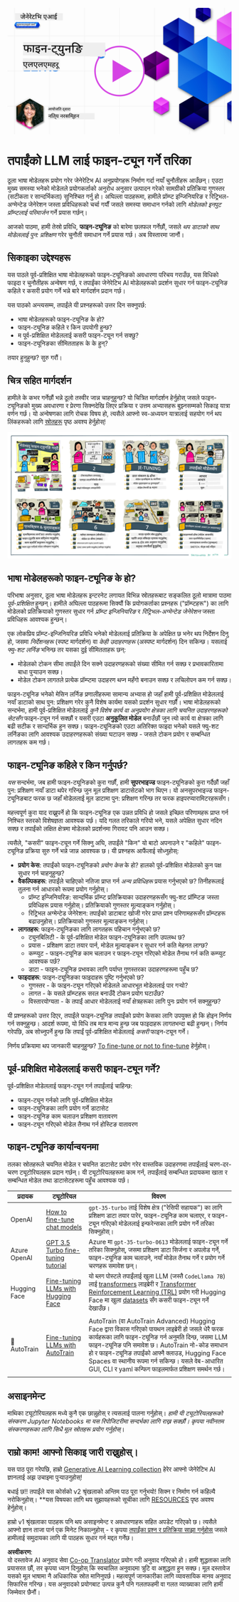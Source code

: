 <!--
CO_OP_TRANSLATOR_METADATA:
{
  "original_hash": "68664f7e754a892ae1d8d5e2b7bd2081",
  "translation_date": "2025-07-09T17:40:15+00:00",
  "source_file": "18-fine-tuning/README.md",
  "language_code": "ne"
}
-->
[![Open Source Models](../../../translated_images/18-lesson-banner.f30176815b1a5074fce9cceba317720586caa99e24001231a92fd04eeb54a121.ne.png)](https://aka.ms/gen-ai-lesson18-gh?WT.mc_id=academic-105485-koreyst)

# तपाईंको LLM लाई फाइन-ट्यून गर्ने तरिका

ठूला भाषा मोडेलहरू प्रयोग गरेर जेनेरेटिभ AI अनुप्रयोगहरू निर्माण गर्दा नयाँ चुनौतीहरू आउँछन्। एउटा मुख्य समस्या भनेको मोडेलले प्रयोगकर्ताको अनुरोध अनुसार उत्पादन गरेको सामग्रीको प्रतिक्रिया गुणस्तर (सटीकता र सान्दर्भिकता) सुनिश्चित गर्नु हो। अघिल्ला पाठहरूमा, हामीले प्रॉम्प्ट इन्जिनियरिङ र रिट्रिभल-अग्मेन्टेड जेनेरेशन जस्ता प्रविधिहरूको चर्चा गर्यौं जसले समस्या समाधान गर्नको लागि _मोडेलको इनपुट प्रॉम्प्टलाई परिमार्जन_ गर्ने प्रयास गर्छन्।

आजको पाठमा, हामी तेस्रो प्रविधि, **फाइन-ट्यूनिङ** को बारेमा छलफल गर्नेछौं, जसले _थप डाटाको साथ मोडेललाई पुन: प्रशिक्षण_ गरेर चुनौती समाधान गर्ने प्रयास गर्छ। अब विस्तारमा जानौं।

## सिकाइका उद्देश्यहरू

यस पाठले पूर्व-प्रशिक्षित भाषा मोडेलहरूको फाइन-ट्यूनिङको अवधारणा परिचय गराउँछ, यस विधिको फाइदा र चुनौतीहरू अन्वेषण गर्छ, र तपाईंका जेनेरेटिभ AI मोडेलहरूको प्रदर्शन सुधार गर्न फाइन-ट्यूनिङ कहिले र कसरी प्रयोग गर्ने भन्ने बारे मार्गदर्शन प्रदान गर्छ।

यस पाठको अन्त्यसम्म, तपाईंले यी प्रश्नहरूको उत्तर दिन सक्नुपर्छ:

- भाषा मोडेलहरूको फाइन-ट्यूनिङ के हो?
- फाइन-ट्यूनिङ कहिले र किन उपयोगी हुन्छ?
- म पूर्व-प्रशिक्षित मोडेललाई कसरी फाइन-ट्यून गर्न सक्छु?
- फाइन-ट्यूनिङका सीमितताहरू के के हुन्?

तयार हुनुहुन्छ? सुरु गरौं।

## चित्र सहित मार्गदर्शन

हामीले के कभर गर्नेछौं भन्ने ठूलो तस्वीर जान्न चाहनुहुन्छ? यो चित्रित मार्गदर्शन हेर्नुहोस् जसले फाइन-ट्यूनिङको मुख्य अवधारणा र प्रेरणा सिक्नदेखि लिएर प्रक्रिया र उत्तम अभ्यासहरू बुझ्नसम्मको सिकाइ यात्रा वर्णन गर्छ। यो अन्वेषणका लागि रोचक विषय हो, त्यसैले आफ्नो स्व-अध्ययन यात्रालाई सहयोग गर्न थप लिंकहरूको लागि [स्रोतहरू](./RESOURCES.md?WT.mc_id=academic-105485-koreyst) पृष्ठ अवश्य हेर्नुहोस्!

![Illustrated Guide to Fine Tuning Language Models](../../../translated_images/18-fine-tuning-sketchnote.11b21f9ec8a703467a120cb79a28b5ac1effc8d8d9d5b31bbbac6b8640432e14.ne.png)

## भाषा मोडेलहरूको फाइन-ट्यूनिङ के हो?

परिभाषा अनुसार, ठूला भाषा मोडेलहरू इन्टरनेट लगायत विभिन्न स्रोतहरूबाट सङ्कलित ठूलो मात्रामा पाठमा _पूर्व-प्रशिक्षित_ हुन्छन्। हामीले अघिल्ला पाठहरूमा सिक्यौं कि प्रयोगकर्ताका प्रश्नहरू ("प्रॉम्प्टहरू") का लागि मोडेलको प्रतिक्रियाको गुणस्तर सुधार गर्न _प्रॉम्प्ट इन्जिनियरिङ_ र _रिट्रिभल-अग्मेन्टेड जेनेरेशन_ जस्ता प्रविधिहरू आवश्यक हुन्छन्।

एक लोकप्रिय प्रॉम्प्ट-इन्जिनियरिङ प्रविधि भनेको मोडेललाई प्रतिक्रिया के अपेक्षित छ भनेर थप निर्देशन दिनु हो, जसमा _निर्देशनहरू_ (स्पष्ट मार्गदर्शन) वा _केही उदाहरणहरू_ (अस्पष्ट मार्गदर्शन) दिन सकिन्छ। यसलाई _फ्यु-शट लर्निङ_ भनिन्छ तर यसका दुई सीमितताहरू छन्:

- मोडेलको टोकन सीमा तपाईंले दिन सक्ने उदाहरणहरूको संख्या सीमित गर्न सक्छ र प्रभावकारितामा बाधा पुर्‍याउन सक्छ।
- मोडेल टोकन लागतले प्रत्येक प्रॉम्प्टमा उदाहरण थप्न महँगो बनाउन सक्छ र लचिलोपन कम गर्न सक्छ।

फाइन-ट्यूनिङ भनेको मेसिन लर्निङ प्रणालीहरूमा सामान्य अभ्यास हो जहाँ हामी पूर्व-प्रशिक्षित मोडेललाई नयाँ डाटाको साथ पुन: प्रशिक्षण गरेर कुनै विशेष कार्यमा यसको प्रदर्शन सुधार गर्छौं। भाषा मोडेलहरूको सन्दर्भमा, हामी पूर्व-प्रशिक्षित मोडेललाई _कुनै विशेष कार्य वा अनुप्रयोग क्षेत्रका लागि चयनित उदाहरणहरूको सेटसँग_ फाइन-ट्यून गर्न सक्छौं र यसरी एउटा **अनुकूलित मोडेल** बनाउँछौं जुन त्यो कार्य वा क्षेत्रका लागि बढी सटीक र सान्दर्भिक हुन सक्छ। फाइन-ट्यूनिङको एउटा अतिरिक्त फाइदा भनेको यसले फ्यु-शट लर्निङका लागि आवश्यक उदाहरणहरूको संख्या घटाउन सक्छ - जसले टोकन प्रयोग र सम्बन्धित लागतहरू कम गर्छ।

## फाइन-ट्यूनिङ कहिले र किन गर्नुपर्छ?

_यस_ सन्दर्भमा, जब हामी फाइन-ट्यूनिङको कुरा गर्छौं, हामी **सुपरभाइज्ड** फाइन-ट्यूनिङको कुरा गर्दैछौं जहाँ पुन: प्रशिक्षण नयाँ डाटा थपेर गरिन्छ जुन मूल प्रशिक्षण डाटासेटको भाग थिएन। यो अनसुपरभाइज्ड फाइन-ट्यूनिङबाट फरक छ जहाँ मोडेललाई मूल डाटामा पुन: प्रशिक्षण गरिन्छ तर फरक हाइपरप्यारामिटरहरूसँग।

महत्त्वपूर्ण कुरा याद राख्नुपर्ने हो कि फाइन-ट्यूनिङ एक उन्नत प्रविधि हो जसले इच्छित परिणामहरू प्राप्त गर्न निश्चित स्तरको विशेषज्ञता आवश्यक पर्छ। यदि गलत तरिकाले गरियो भने, यसले अपेक्षित सुधार नदिन सक्छ र तपाईंको लक्षित क्षेत्रमा मोडेलको प्रदर्शनमा गिरावट पनि आउन सक्छ।

त्यसैले, "कसरी" फाइन-ट्यून गर्ने सिक्नु अघि, तपाईंले "किन" यो बाटो अपनाउने र "कहिले" फाइन-ट्यूनिङ प्रक्रिया सुरु गर्ने भन्ने जान्न आवश्यक छ। यी प्रश्नहरू आफैंलाई सोध्नुहोस्:

- **प्रयोग केस**: तपाईंको फाइन-ट्यूनिङको _प्रयोग केस_ के हो? हालको पूर्व-प्रशिक्षित मोडेलको कुन पक्ष सुधार गर्न चाहनुहुन्छ?
- **वैकल्पिकहरू**: तपाईंले चाहिएको नतिजा प्राप्त गर्न _अन्य प्रविधिहरू_ प्रयास गर्नुभएको छ? तिनीहरूलाई तुलना गर्न आधारको रूपमा प्रयोग गर्नुहोस्।
  - प्रॉम्प्ट इन्जिनियरिङ: सान्दर्भिक प्रॉम्प्ट प्रतिक्रियाका उदाहरणहरूसँग फ्यु-शट प्रॉम्प्टिङ जस्ता प्रविधिहरू प्रयास गर्नुहोस्। प्रतिक्रियाको गुणस्तर मूल्याङ्कन गर्नुहोस्।
  - रिट्रिभल अग्मेन्टेड जेनेरेशन: तपाईंको डाटाबाट खोजी गरेर प्राप्त प्रश्न परिणामहरूसँग प्रॉम्प्टहरू बढाउनुहोस्। प्रतिक्रियाको गुणस्तर मूल्याङ्कन गर्नुहोस्।
- **लागतहरू**: फाइन-ट्यूनिङका लागि लागतहरू पहिचान गर्नुभएको छ?
  - ट्युनबिलिटी - के पूर्व-प्रशिक्षित मोडेल फाइन-ट्यूनिङका लागि उपलब्ध छ?
  - प्रयास - प्रशिक्षण डाटा तयार पार्न, मोडेल मूल्याङ्कन र सुधार गर्न कति मेहनत लाग्छ?
  - कम्प्युट - फाइन-ट्यूनिङ काम चलाउन र फाइन-ट्यून गरिएको मोडेल तैनाथ गर्न कति कम्प्युट आवश्यक पर्छ?
  - डाटा - फाइन-ट्यूनिङ प्रभावका लागि पर्याप्त गुणस्तरका उदाहरणहरूमा पहुँच छ?
- **फाइदाहरू**: फाइन-ट्यूनिङका फाइदाहरू पुष्टि गर्नुभएको छ?
  - गुणस्तर - के फाइन-ट्यून गरिएको मोडेलले आधारभूत मोडेललाई पार गर्‍यो?
  - लागत - के यसले प्रॉम्प्टहरू सरल बनाउँदै टोकन प्रयोग घटाउँछ?
  - विस्तारयोग्यता - के तपाईं आधार मोडेललाई नयाँ क्षेत्रहरूका लागि पुनः प्रयोग गर्न सक्नुहुन्छ?

यी प्रश्नहरूको उत्तर दिएर, तपाईंले फाइन-ट्यूनिङ तपाईंको प्रयोग केसका लागि उपयुक्त हो कि होइन निर्णय गर्न सक्नुहुन्छ। आदर्श रूपमा, यो विधि तब मात्र मान्य हुन्छ जब फाइदाहरू लागतभन्दा बढी हुन्छन्। निर्णय गरेपछि, अब सोच्नुपर्ने हुन्छ कि तपाईं पूर्व-प्रशिक्षित मोडेललाई _कसरी_ फाइन-ट्यून गर्ने।

निर्णय प्रक्रियामा थप जानकारी चाहनुहुन्छ? [To fine-tune or not to fine-tune](https://www.youtube.com/watch?v=0Jo-z-MFxJs) हेर्नुहोस्।

## पूर्व-प्रशिक्षित मोडेललाई कसरी फाइन-ट्यून गर्ने?

पूर्व-प्रशिक्षित मोडेललाई फाइन-ट्यून गर्न तपाईंलाई चाहिन्छ:

- फाइन-ट्यून गर्नको लागि पूर्व-प्रशिक्षित मोडेल
- फाइन-ट्यूनिङका लागि प्रयोग गर्ने डाटासेट
- फाइन-ट्यूनिङ काम चलाउन प्रशिक्षण वातावरण
- फाइन-ट्यून गरिएको मोडेल तैनाथ गर्न होस्टिङ वातावरण

## फाइन-ट्यूनिङ कार्यान्वयनमा

तलका स्रोतहरूले चयनित मोडेल र चयनित डाटासेट प्रयोग गरेर वास्तविक उदाहरणमा तपाईंलाई चरण-दर-चरण ट्यूटोरियलहरू प्रदान गर्छन्। यी ट्यूटोरियलहरूमा काम गर्न, तपाईंलाई सम्बन्धित प्रदायकमा खाता र सम्बन्धित मोडेल तथा डाटासेटहरूमा पहुँच आवश्यक पर्छ।

| प्रदायक       | ट्यूटोरियल                                                                                                                                                                    | विवरण                                                                                                                                                                                                                                                                                                                                                                                                                             |
| ------------- | ----------------------------------------------------------------------------------------------------------------------------------------------------------------------------- | --------------------------------------------------------------------------------------------------------------------------------------------------------------------------------------------------------------------------------------------------------------------------------------------------------------------------------------------------------------------------------------------------------------------------------- |
| OpenAI        | [How to fine-tune chat models](https://github.com/openai/openai-cookbook/blob/main/examples/How_to_finetune_chat_models.ipynb?WT.mc_id=academic-105485-koreyst)                 | `gpt-35-turbo` लाई विशेष क्षेत्र ("रेसिपी सहायक") का लागि प्रशिक्षण डाटा तयार पारेर, फाइन-ट्यूनिङ काम चलाएर, र फाइन-ट्यून गरिएको मोडेललाई इन्फरेन्सका लागि प्रयोग गर्ने तरिका सिक्नुहोस्।                                                                                                                                                                                                                                         |
| Azure OpenAI  | [GPT 3.5 Turbo fine-tuning tutorial](https://learn.microsoft.com/azure/ai-services/openai/tutorials/fine-tune?tabs=python-new%2Ccommand-line?WT.mc_id=academic-105485-koreyst)    | Azure मा `gpt-35-turbo-0613` मोडेललाई फाइन-ट्यून गर्ने तरिका सिक्नुहोस्, जसमा प्रशिक्षण डाटा सिर्जना र अपलोड गर्ने, फाइन-ट्यूनिङ काम चलाउने, नयाँ मोडेल तैनाथ गर्ने र प्रयोग गर्ने चरणहरू समावेश छन्।                                                                                                                                                                                                                                   |
| Hugging Face  | [Fine-tuning LLMs with Hugging Face](https://www.philschmid.de/fine-tune-llms-in-2024-with-trl?WT.mc_id=academic-105485-koreyst)                                              | यो ब्लग पोस्टले तपाईंलाई खुला LLM (जस्तै `CodeLlama 7B`) लाई [transformers](https://huggingface.co/docs/transformers/index?WT.mc_id=academic-105485-koreyst) लाइब्रेरी र [Transformer Reinforcement Learning (TRL)](https://huggingface.co/docs/trl/index?WT.mc_id=academic-105485-koreyst) प्रयोग गरी Hugging Face मा खुला [datasets](https://huggingface.co/docs/datasets/index?WT.mc_id=academic-105485-koreyst) सँग कसरी फाइन-ट्यून गर्ने देखाउँछ। |
|               |                                                                                                                                                                               |                                                                                                                                                                                                                                                                                                                                                                                                                                   |
| 🤗 AutoTrain  | [Fine-tuning LLMs with AutoTrain](https://github.com/huggingface/autotrain-advanced/?WT.mc_id=academic-105485-koreyst)                                                        | AutoTrain (वा AutoTrain Advanced) Hugging Face द्वारा विकास गरिएको पायथन लाइब्रेरी हो जसले धेरै फरक कार्यहरूका लागि फाइन-ट्यूनिङ गर्न अनुमति दिन्छ, जसमा LLM फाइन-ट्यूनिङ पनि समावेश छ। AutoTrain नो-कोड समाधान हो र फाइन-ट्यूनिङ तपाईंको आफ्नै क्लाउड, Hugging Face Spaces वा स्थानीय रूपमा गर्न सकिन्छ। यसले वेब-आधारित GUI, CLI र yaml कन्फिग फाइलमार्फत प्रशिक्षण समर्थन गर्छ।                                                                                 |
|               |                                                                                                                                                                               |                                                                                                                                                                                                                                                                                                                                                                                                                                   |

## असाइनमेन्ट

माथिका ट्यूटोरियलहरू मध्ये कुनै एक छान्नुहोस् र त्यसलाई पालना गर्नुहोस्। _हामी यी ट्यूटोरियलहरूको संस्करण Jupyter Notebooks मा यस रिपोजिटरीमा सन्दर्भका लागि राख्न सक्छौं। कृपया नवीनतम संस्करणहरूका लागि सिधै मूल स्रोतहरू प्रयोग गर्नुहोस्_।

## राम्रो काम! आफ्नो सिकाइ जारी राख्नुहोस्।

यस पाठ पूरा गरेपछि, हाम्रो [Generative AI Learning collection](https://aka.ms/genai-collection?WT.mc_id=academic-105485-koreyst) हेरेर आफ्नो जेनेरेटिभ AI ज्ञानलाई अझ उचाइमा पुर्‍याउनुहोस्!

बधाई छ!! तपाईंले यस कोर्सको v2 श्रृंखलाको अन्तिम पाठ पूरा गर्नुभयो! सिक्न र निर्माण गर्न कहिल्यै नरोकिनुहोस्। \*\*यस विषयका लागि थप सुझावहरूको सूचीका लागि [RESOURCES](RESOURCES.md?WT.mc_id=academic-105485-koreyst) पृष्ठ अवश्य हेर्नुहोस्।

हाम्रो v1 श्रृंखलाका पाठहरू पनि थप असाइनमेन्ट र अवधारणाहरू सहित अपडेट गरिएको छ। त्यसैले आफ्नो ज्ञान ताजा पार्न एक मिनेट निकाल्नुहोस् - र कृपया [तपाईंका प्रश्न र प्रतिक्रिया साझा गर्नुहोस्](https://github.com/microsoft/generative-ai-for-beginners/issues?WT.mc_id=academic-105485-koreyst) जसले हामीलाई समुदायका लागि यी पाठहरू सुधार गर्न मद्दत गर्नेछ।

**अस्वीकरण**:  
यो दस्तावेज AI अनुवाद सेवा [Co-op Translator](https://github.com/Azure/co-op-translator) प्रयोग गरी अनुवाद गरिएको हो। हामी शुद्धताका लागि प्रयासरत छौं, तर कृपया ध्यान दिनुहोस् कि स्वचालित अनुवादमा त्रुटि वा अशुद्धता हुन सक्छ। मूल दस्तावेज यसको मूल भाषामा नै अधिकारिक स्रोत मानिनुपर्छ। महत्वपूर्ण जानकारीका लागि व्यावसायिक मानव अनुवाद सिफारिस गरिन्छ। यस अनुवादको प्रयोगबाट उत्पन्न कुनै पनि गलतफहमी वा गलत व्याख्याका लागि हामी जिम्मेवार छैनौं।